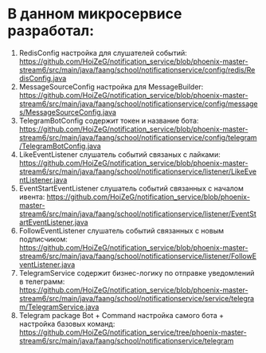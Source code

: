 # В данном микросервисе разработал:

1) RedisConfig настройка для слушателей событий: https://github.com/HoiZeG/notification_service/blob/phoenix-master-stream6/src/main/java/faang/school/notificationservice/config/redis/RedisConfig.java
2) MessageSourceConfig настройка для MessageBuilder: https://github.com/HoiZeG/notification_service/blob/phoenix-master-stream6/src/main/java/faang/school/notificationservice/config/messages/MessageSourceConfig.java
3) TelegramBotConfig содержит токен и название бота: https://github.com/HoiZeG/notification_service/blob/phoenix-master-stream6/src/main/java/faang/school/notificationservice/config/telegram/TelegramBotConfig.java
4) LikeEventListener слушатель событий связаных с лайками: https://github.com/HoiZeG/notification_service/blob/phoenix-master-stream6/src/main/java/faang/school/notificationservice/listener/LikeEventListener.java
5) EventStartEventListener слушатель событий связанных с началом ивента: https://github.com/HoiZeG/notification_service/blob/phoenix-master-stream6/src/main/java/faang/school/notificationservice/listener/EventStartEventListener.java
6) FollowEventListener слушатель событий связанных с новым подписчиком: https://github.com/HoiZeG/notification_service/blob/phoenix-master-stream6/src/main/java/faang/school/notificationservice/listener/FollowEventListener.java
7) TelegramService содержит бизнес-логику по отправке уведомлений в телеграмм: https://github.com/HoiZeG/notification_service/blob/phoenix-master-stream6/src/main/java/faang/school/notificationservice/service/telegram/TelegramService.java
8) Telegram package Bot + Command настройка самого бота + настройка базовых команд: https://github.com/HoiZeG/notification_service/tree/phoenix-master-stream6/src/main/java/faang/school/notificationservice/telegram
